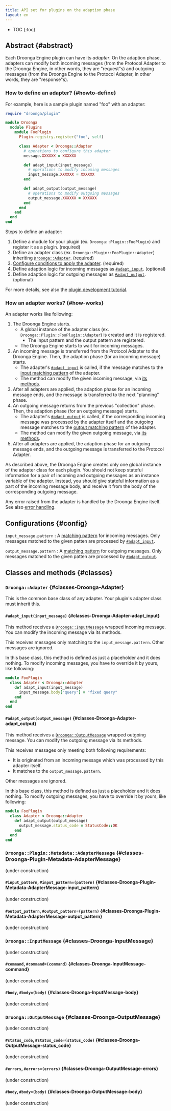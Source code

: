 ```yaml
---
title: API set for plugins on the adaption phase
layout: en
---
```


* TOC
{:toc}


## Abstract {#abstract}

Each Droonga Engine plugin can have its *adapter*. On the adaption phase, adapters can modify both incoming messages (from the Protocol Adapter to the Droonga Engine, in other words, they are "request"s) and outgoing messages (from the Droonga Engine to the Protocol Adapter, in other words, they are "response"s).


### How to define an adapter? {#howto-define}

For example, here is a sample plugin named "foo" with an adapter:

~~~ruby
require "droonga/plugin"

module Droonga
  module Plugins
    module FooPlugin
      Plugin.registry.register("foo", self)

      class Adapter < Droonga::Adapter
        # operations to configure this adapter
        message.XXXXXX = XXXXXX

        def adapt_input(input_message)
          # operations to modify incoming messages
          input_message.XXXXXX = XXXXXX
        end

        def adapt_output(output_message)
          # operations to modify outgoing messages
          output_message.XXXXXX = XXXXXX
        end
      end
    end
  end
end
~~~

Steps to define an adapter:

 1. Define a module for your plugin (ex. `Droonga::Plugin::FooPlugin`) and register it as a plugin. (required)
 2. Define an adapter class (ex. `Droonga::Plugin::FooPlugin::Adapter`) inheriting [`Droonga::Adapter`](#classes-Droonga-Adapter). (required)
 3. [Configure conditions to apply the adapter](#howto-configure). (required)
 4. Define adaption logic for incoming messages as [`#adapt_input`](#classes-Droonga-Adapter-adapt_input). (optional)
 5. Define adaption logic for outgoing messages as [`#adapt_output`](#classes-Droonga-Adapter-adapt_output). (optional)

For more details, see also the [plugin development tutorial](../../../tutorial/plugin-development/adapter/).


### How an adapter works? {#how-works}

An adapter works like following:

 1. The Droonga Engine starts.
    * A global instance of the adapter class (ex. `Droonga::Plugin::FooPlugin::Adapter`) is created and it is registered.
      * The input pattern and the output pattern are registered.
    * The Droonga Engine starts to wait for incoming messages.
 2. An incoming message is transferred from the Protocol Adapter to the Droonga Engine.
    Then, the adaption phase (for an incoming message) starts.
    * The adapter's [`#adapt_input`](#classes-Droonga-Adapter-adapt_input) is called, if the message matches to the [input matching pattern](#config) of the adapter.
    * The method can modify the given incoming message, via [its methods](#classes-Droonga-InputMessage).
 3. After all adapters are applied, the adaption phase for an incoming message ends, and the message is transferred to the next "planning" phase.
 4. An outgoing message returns from the previous "collection" phase.
    Then, the adaption phase (for an outgoing message) starts.
    * The adapter's [`#adapt_output`](#classes-Droonga-Adapter-adapt_output) is called, if the corresponding incoming message was processed by the adapter itself and the outgoing message matches to the [output matching pattern](#config) of the adapter.
    * The method can modify the given outgoing message, via [its methods](#classes-Droonga-OutputMessage).
 5. After all adapters are applied, the adaption phase for an outgoing message ends, and the outgoing message is transferred to the Protocol Adapter.

As described above, the Droonga Engine creates only one global instance of the adapter class for each plugin.
You should not keep stateful information for a pair of incoming and outgoing messages as an instance variable of the adapter.
Instead, you should give stateful information as a part of the incoming message body, and receive it from the body of the corresponding outgoing message.

Any error raised from the adapter is handled by the Droonga Engine itself. See also [error handling][].


## Configurations {#config}

`input_message.pattern`
: A [matching pattern][] for incoming messages.
  Only messages matched to the given patten are processed by [`#adapt_input`](#classes-Droonga-Adapter-adapt_input).

`output_message.pattern`
: A [matching pattern][] for outgoing messages.
  Only messages matched to the given patten are processed by [`#adapt_output`](#classes-Droonga-Adapter-adapt_output).



## Classes and methods {#classes}

### `Droonga::Adapter` {#classes-Droonga-Adapter}

This is the common base class of any adapter. Your plugin's adapter class must inherit this.

#### `#adapt_input(input_message)` {#classes-Droonga-Adapter-adapt_input}

This method receives a [`Droonga::InputMessage`](#classes-Droonga-InputMessage) wrapped incoming message.
You can modify the incoming message via its methods.

This receives messages only matching to the `input_message.pattern`.
Other messages are ignored.

In this base class, this method is defined as just a placeholder and it does nothing.
To modify incoming messages, you have to override it by yours, like following:

~~~ruby
module FooPlugin
  class Adapter < Droonga::Adapter
    def adapt_input(input_message)
      input_message.body["query"] = "fixed query"
    end
  end
end
~~~

#### `#adapt_output(output_message)` {#classes-Droonga-Adapter-adapt_output}

This method receives a [`Droonga::OutputMessage`](#classes-Droonga-OutputMessage) wrapped outgoing message.
You can modify the outgoing message via its methods.

This receives messages only meeting both following requirements:

 * It is originated from an incoming message which was processed by this adapter itself.
 * It matches to the `output_message.pattern`.

Other messages are ignored.

In this base class, this method is defined as just a placeholder and it does nothing.
To modify outgoing messages, you have to override it by yours, like following:

~~~ruby
module FooPlugin
  class Adapter < Droonga::Adapter
    def adapt_output(output_message)
      output_message.status_code = StatusCode::OK
    end
  end
end
~~~

### `Droonga::Plugin::Metadata::AdapterMessage` {#classes-Droonga-Plugin-Metadata-AdapterMessage}

(under construction)

#### `#input_pattern`, `#input_pattern=(pattern)` {#classes-Droonga-Plugin-Metadata-AdapterMessage-input_pattern}

(under construction)

#### `#output_pattern`, `#output_pattern=(pattern)` {#classes-Droonga-Plugin-Metadata-AdapterMessage-output_pattern}

(under construction)

### `Droonga::InputMessage` {#classes-Droonga-InputMessage}

(under construction)

#### `#command`, `#command=(command)` {#classes-Droonga-InputMessage-command}

(under construction)

#### `#body`, `#body=(body)` {#classes-Droonga-InputMessage-body}

(under construction)

### `Droonga::OutputMessage` {#classes-Droonga-OutputMessage}

(under construction)

#### `#status_code`, `#status_code=(status_code)` {#classes-Droonga-OutputMessage-status_code}

(under construction)

#### `#errors`, `#errors=(errors)` {#classes-Droonga-OutputMessage-errors}

(under construction)

#### `#body`, `#body=(body)` {#classes-Droonga-OutputMessage-body}

(under construction)



  [matching pattern]: ../matching-pattern/
  [error handling]: ../error/
